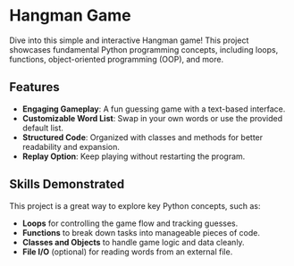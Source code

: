 # Hangman Game  

Dive into this simple and interactive Hangman game! This project showcases fundamental Python programming concepts, including loops, functions, object-oriented programming (OOP), and more.  

## Features  
- **Engaging Gameplay**: A fun guessing game with a text-based interface.  
- **Customizable Word List**: Swap in your own words or use the provided default list.  
- **Structured Code**: Organized with classes and methods for better readability and expansion.  
- **Replay Option**: Keep playing without restarting the program.  

## Skills Demonstrated  
This project is a great way to explore key Python concepts, such as:  
- **Loops** for controlling the game flow and tracking guesses.  
- **Functions** to break down tasks into manageable pieces of code.  
- **Classes and Objects** to handle game logic and data cleanly.  
- **File I/O** (optional) for reading words from an external file.  
